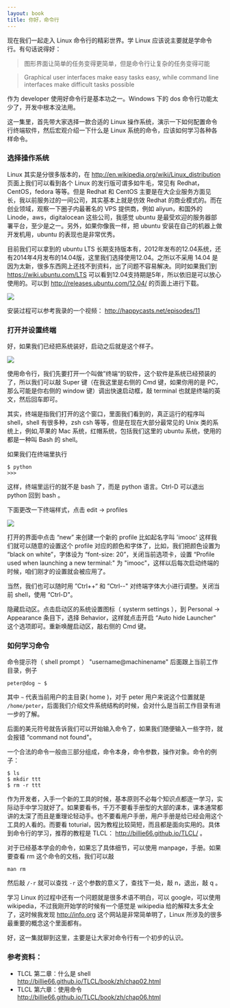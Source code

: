 ```yaml
---
layout: book
title: 你好，命令行
---
```


现在我们一起走入 Linux 命令行的精彩世界。学 Linux 应该说主要就是学命令行。有句话说得好：

>图形界面让简单的任务变得更简单，但是命令行让复杂的任务变得可能

> Graphical user interfaces make easy tasks easy, while command line interfaces make difficult tasks possible

作为 developer 使用好命令行是基本功之一。Windows 下的 dos 命令行功能太少了，开发中根本没法用。

这一集里，首先带大家选择一款合适的 Linux 操作系统，演示一下如何配置命令行终端软件，然后宏观介绍一下什么是 Linux 系统的命令，应该如何学习各种各样命令。

### 选择操作系统

Linux 其实是分很多版本的，在 <http://en.wikipedia.org/wiki/Linux_distribution> 页面上我们可以看到各个 Linux 的发行版可谓多如牛毛，常见有 Redhat，CentOS，fedora 等等。但是 Redhat 和 CentOS 主要是在大企业服务方面见长，我以前服务过的一间公司，其实基本上就是仿效 Redhat 的商业模式的。而在创业领域，观察一下圈子内最著名的 VPS 提供商，例如 aliyun，和国外的 Linode，aws，digitalocean 这些公司，我感觉 ubuntu 是最受欢迎的服务器部署平台，至少是之一。另外，如果你像我一样，把 ubuntu 安装在自己的机器上做开发机用，ubuntu 的表现也是非常优秀。

目前我们可以拿到的 ubuntu LTS 长期支持版本有，2012年发布的12.04系统，还有2014年4月发布的14.04版，这里我们选择使用12.04。之所以不采用 14.04 是因为太新，很多东西网上还找不到资料，出了问题不容易解决。同时如果我们到 <https://wiki.ubuntu.com/LTS> 可以看到12.04支持期是5年，所以依旧是可以放心使用的。可以到 <http://releases.ubuntu.com/12.04/> 的页面上进行下载。

![](http://media.happycasts.net/pic/lgcb/ubuntu.png)

安装过程可以参考我录的一个视频： <http://happycasts.net/episodes/11>

### 打开并设置终端

好，如果我们已经把系统装好，启动之后就是这个样子。

![](http://media.happycasts.net/pic/lgcb/ubuntu_fresh.png)

使用命令行，我们先要打开一个叫做”终端“的软件，这个软件是系统已经预装的了，所以我们可以敲 Super 键（在我这里是右侧的 Cmd 键，如果你用的是 PC，那么可能是你右侧的 window 键）调出快速启动框，敲 terminal 也就是终端的英文，然后回车即可。

其实，终端是指我们打开的这个窗口，里面我们看到的，真正运行的程序叫 shell，shell 有很多种，zsh csh 等等，但是在现在大部分最常见的 Unix 类的系统上，例如,苹果的 Mac 系统，红帽系统，包括我们这里的 ubuntu 系统，使用的都是一种叫 Bash 的 shell。

如果我们在终端里执行

    $ python
    >>>

这样，终端里运行的就不是 bash 了，而是 python 语言。Ctrl-D 可以退出 python 回到 bash 。

下面更改一下终端样式，点击 edit -> profiles

![](http://media.happycasts.net/pic/lgcb/set_profile.png)

打开的界面中点击 “new” 来创建一个新的 profile 比如起名字叫 'imooc' 这样我们就可以随意的设置这个 profile 对应的颜色和字体了，比如，我们把颜色设置为 “black on white”，字体设为 “font-size: 20”，关闭当前选项卡，设置 “Profile used when launching a new terminal:" 为 "imooc"，这样以后每次启动终端的时候，咱们刚才的设置就会被应用了。

当然，我们也可以随时用 ”Ctrl++“ 和 ”Ctrl--" 对终端字体大小进行调整。关闭当前 shell，使用 “Ctrl-D"。

隐藏启动区。点击启动区的系统设置图标（ systerm settings ），到 Personal -> Appearance 条目下，选择 Behavior，这样就点击开启 “Auto hide Launcher" 这个选项即可。重新唤醒启动区，敲右侧的 Cmd 键。


### 如何学习命令

命令提示符（ shell prompt ） "username@machinename" 后面跟上当前工作目录，例子

    peter@dog ~ $

其中 `~` 代表当前用户的主目录( home )，对于 peter 用户来说这个位置就是 `/home/peter`，后面我们介绍文件系统结构的时候，会对什么是当前工作目录有进一步的了解。

后面的美元符号就告诉我们可以开始输入命令了，如果我们随便输入一些字符，就会报错 “command not found"。

一个合法的命令一般由三部分组成，命令本身，命令参数，操作对象。命令的例子：

    $ ls
    $ mkdir ttt
    $ rm -r ttt

作为开发者，入手一个新的工具的时候，基本原则不必每个知识点都逐一学习，实际动手中学习就好了。如果要看书，千万不要看手册型的大部的课本，课本通常都讲的太深了而且是重理论轻动手。也不要看用户手册，用户手册是给已经会用这个工具的人看的。而要看 toturial，因为教程比较简短，而且都是面向实用的。具体到命令行的学习，推荐的教程是 TLCL： <http://billie66.github.io/TLCL/> 。

对于已经基本学会的命令，如果忘了具体细节，可以使用 manpage，手册。如果要查看 rm 这个命令的文档，我们可以敲

```
man rm
```

然后敲 `/-r` 就可以查找 `-r` 这个参数的意义了，查找下一处，敲 n，退出，敲 q 。

学习 Linux 的过程中还有一个问题就是很多术语不明白，可以 google，可以使用 wikipedia，不过我刚开始学的时候有一个感觉是 wikipedia 给的解释太多太全了，这时候我发现 <http://info.org> 这个网站是非常简单明了，Linux 所涉及的很多最重要的概念这个里面都有。

好，这一集就聊到这里，主要是让大家对命令行有一个初步的认识。

### 参考资料：

- TLCL 第二章：什么是 shell <http://billie66.github.io/TLCL/book/zh/chap02.html>
- TLCL 第六章：使用命令 <http://billie66.github.io/TLCL/book/zh/chap06.html>
